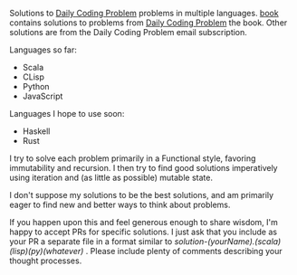 Solutions to [Daily Coding Problem](https://www.dailycodingproblem.com/) problems in multiple languages. [book](https://github.com/paulhirschi/dailyCodingProblem/tree/master/book/) contains solutions to problems from [Daily Coding Problem](https://www.amazon.com/dp/1793296634/ref=cm_sw_em_r_mt_dp_U_JTTOEbDZV6EWC) the book. Other solutions are from the Daily Coding Problem email subscription.

Languages so far:
* Scala
* CLisp
* Python
* JavaScript

Languages I hope to use soon:
* Haskell
* Rust

I try to solve each problem primarily in a Functional style, favoring immutability and recursion. I then try to find good solutions imperatively using iteration and (as little as possible) mutable state.

I don't suppose my solutions to be the best solutions, and am primarily eager to find new and better ways to think about problems.

If you happen upon this and feel generous enough to share wisdom, I'm happy to accept PRs for specific solutions. I just ask that you include as your PR a separate file in a format similar to *solution-(yourName).(scala)(lisp)(py)(whatever)* . Please include plenty of comments describing your thought processes.
